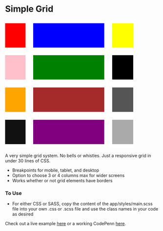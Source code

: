 # Simple Grid

<kbd>![Image](simple-grid.png)</kbd>

A very simple grid system. No bells or whistles. Just a responsive grid in under 30 lines of CSS.

* Breakpoints for mobile, tablet, and desktop
* Option to choose 3 or 4 columns max for wider screens
* Works whether or not grid elements have borders

### To Use

* For either CSS or SASS, copy the content of the app/styles/main.scss file into your own .css or .scss file and use the class names in your code as desired

Check out a live example [here](http://simplegrid-danbuda.surge.sh/) or a working CodePenn [here](http://codepen.io/danbuda/pen/KgVgxz).
